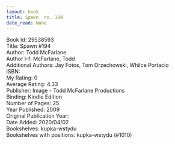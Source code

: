 ```yaml
---
layout: book
title: Spawn  no. 194
date_read: None
---
```


Book Id: 29538593<br />
Title: Spawn #194<br />
Author: Todd McFarlane<br />
Author l-f: McFarlane, Todd<br />
Additional Authors: Jay Fotos, Tom Orzechowski, Whilce Portacio<br />
ISBN: <br />
My Rating: 0<br />
Average Rating: 4.33<br />
Publisher: Image - Todd McFarlane Productions<br />
Binding: Kindle Edition<br />
Number of Pages: 25<br />
Year Published: 2009<br />
Original Publication Year: <br />
Date Added: 2020/04/02<br />
Bookshelves: kupka-wstydu<br />
Bookshelves with positions: kupka-wstydu (#1010)<br />

